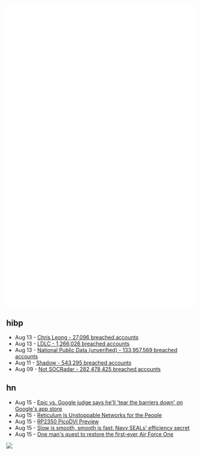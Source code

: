 ![Metrics](https://raw.githubusercontent.com/phixion/phixion/master/metrics.svg)

## hibp

<!--
for https://github.com/phixion/phixion/blob/main/.github/workflows/feeds.yml
-->
<!--START_SECTION:haveibeenpwnd-->
- Aug 13 - [Chris Leong - 27,096 breached accounts](https://haveibeenpwned.com/PwnedWebsites#ChrisLeong)
- Aug 13 - [LDLC - 1,266,026 breached accounts](https://haveibeenpwned.com/PwnedWebsites#LDLC)
- Aug 13 - [National Public Data (unverified) - 133,957,569 breached accounts](https://haveibeenpwned.com/PwnedWebsites#NationalPublicData)
- Aug 11 - [Shadow - 543,295 breached accounts](https://haveibeenpwned.com/PwnedWebsites#Shadow)
- Aug 09 - [Not SOCRadar - 282,478,425 breached accounts](https://haveibeenpwned.com/PwnedWebsites#NotSOCRadar)
<!--END_SECTION:haveibeenpwnd-->

## hn

<!--
for https://github.com/phixion/phixion/blob/main/.github/workflows/feeds.yml
-->
<!--START_SECTION:hn-->
- Aug 15 - [Epic vs. Google judge says he'll 'tear the barriers down' on Google's app store](https://www.theverge.com/2024/8/14/24220491/epic-google-android-app-store-monopoly-remedies-hearing)
- Aug 15 - [Reticulum Is Unstoppable Networks for the People](https://reticulum.network/)
- Aug 15 - [RP2350 PicoDVI Preview](https://github.com/Wren6991/PicoDVI/commit/ca941baf37e3f04738b8e641896d85feb3430385)
- Aug 15 - [Slow is smooth, smooth is fast: Navy SEALs' efficiency secret](https://www.navyseal.com/slow-is-smooth-smooth-is-fast/)
- Aug 15 - [One man's quest to restore the first-ever Air Force One](https://www.atlasobscura.com/articles/first-air-force-one)
<!--END_SECTION:hn-->

<!--
for https://yhype.me
-->
![](https://hit.yhype.me/github/profile?user_id=13013670)
